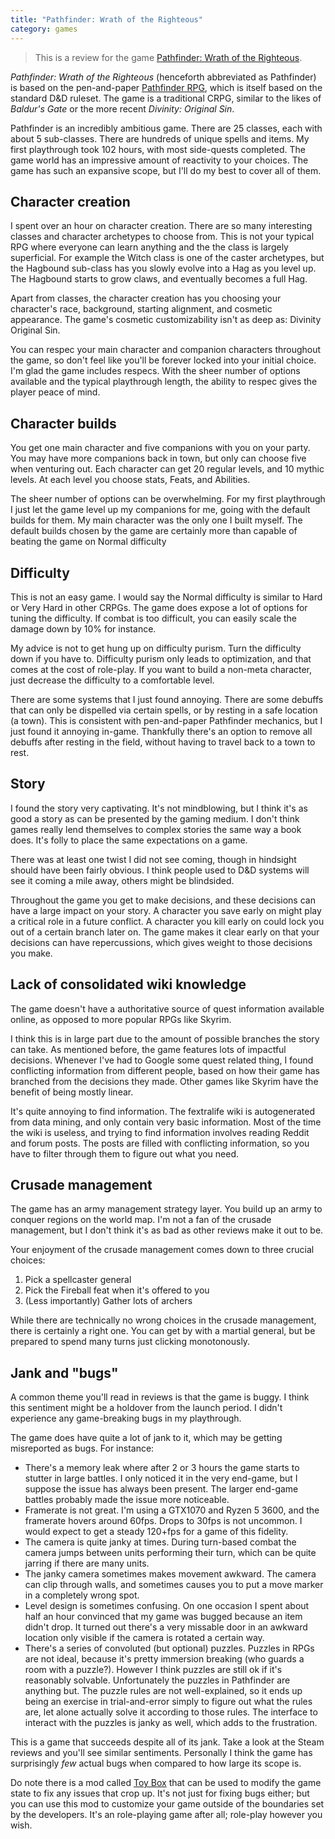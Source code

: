 ```yaml
---
title: "Pathfinder: Wrath of the Righteous"
category: games
---
```


> This is a review for the game [Pathfinder: Wrath of the
Righteous](https://store.steampowered.com/app/1184370/Pathfinder\_Wrath\_of\_the\_Righteous/).

_Pathfinder: Wrath of the Righteous_ (henceforth abbreviated as Pathfinder) is
based on the pen-and-paper [Pathfinder
RPG](https://en.wikipedia.org/wiki/Pathfinder_Roleplaying_Game), which is
itself based on the standard D&D ruleset. The game is a traditional CRPG,
similar to the likes of _Baldur's Gate_ or the more recent _Divinity: Original
Sin_.

Pathfinder is an incredibly ambitious game. There are 25 classes, each with
about 5 sub-classes. There are hundreds of unique spells and items. My first
playthrough took 102 hours, with most side-quests completed. The game world has
an impressive amount of reactivity to your choices. The game has such an
expansive scope, but I'll do my best to cover all of them.

## Character creation

I spent over an hour on character creation. There are so many interesting
classes and character archetypes to choose from. This is not your typical RPG
where everyone can learn anything and the the class is largely superficial. For
example the Witch class is one of the caster archetypes, but the Hagbound
sub-class has you slowly evolve into a Hag as you level up. The Hagbound starts
to grow claws, and eventually becomes a full Hag.

Apart from classes, the character creation has you choosing your character's
race, background, starting alignment, and cosmetic appearance. The game's
cosmetic customizability isn't as deep as: Divinity Original Sin.

You can respec your main character and companion characters throughout the
game, so don't feel like you'll be forever locked into your initial choice. I'm
glad the game includes respecs. With the sheer number of options available and
the typical playthrough length, the ability to respec gives the player peace of
mind.

## Character builds

You get one main character and five companions with you on your party. You may
have more companions back in town, but only can choose five when venturing out.
Each character can get 20 regular levels, and 10 mythic levels. At each level
you choose stats, Feats, and Abilities.

The sheer number of options can be overwhelming. For my first playthrough I
just let the game level up my companions for me, going with the default builds
for them. My main character was the only one I built myself. The default builds
chosen by the game are certainly more than capable of beating the game on
Normal difficulty

## Difficulty

This is not an easy game. I would say the Normal difficulty is similar to Hard
or Very Hard in other CRPGs. The game does expose a lot of options for tuning
the difficulty. If combat is too difficult, you can easily scale the damage
down by 10% for instance.

My advice is not to get hung up on difficulty purism. Turn the difficulty down
if you have to. Difficulty purism only leads to optimization, and that comes at
the cost of role-play. If you want to build a non-meta character, just decrease
the difficulty to a comfortable level.

There are some systems that I just found annoying. There are some debuffs that
can only be dispelled via certain spells, or by resting in a safe location (a
town). This is consistent with pen-and-paper Pathfinder mechanics, but I just
found it annoying in-game. Thankfully there's an option to remove all debuffs
after resting in the field, without having to travel back to a town to rest.

## Story

I found the story very captivating. It's not mindblowing, but I think it's as
good a story as can be presented by the gaming medium. I don't think games
really lend themselves to complex stories the same way a book does. It's folly
to place the same expectations on a game.

There was at least one twist I did not see coming, though in hindsight should
have been fairly obvious. I think people used to D&D systems will see it coming
a mile away, others might be blindsided.

Throughout the game you get to make decisions, and these decisions can have a
large impact on your story. A character you save early on might play a critical
role in a future conflict. A character you kill early on could lock you out of
a certain branch later on. The game makes it clear early on that your decisions
can have repercussions, which gives weight to those decisions you make.

## Lack of consolidated wiki knowledge

The game doesn't have a authoritative source of quest information available
online, as opposed to more popular RPGs like Skyrim.

I think this is in large part due to the amount of possible branches the story
can take. As mentioned before, the game features lots of impactful decisions.
Whenever I've had to Google some quest related thing, I found conflicting
information from different people, based on how their game has branched from
the decisions they made. Other games like Skyrim have the benefit of being
mostly linear.

It's quite annoying to find information. The fextralife wiki is autogenerated
from data mining, and only contain very basic information. Most of the time the
wiki is useless, and trying to find information involves reading Reddit and
forum posts. The posts are filled with conflicting information, so you have to
filter through them to figure out what you need.

## Crusade management

The game has an army management strategy layer. You build up an army to conquer
regions on the world map. I'm not a fan of the crusade management, but I don't
think it's as bad as other reviews make it out to be.

Your enjoyment of the crusade management comes down to three crucial choices:

1. Pick a spellcaster general
2. Pick the Fireball feat when it's offered to you
3. (Less importantly) Gather lots of archers

While there are technically no wrong choices in the crusade management, there
is certainly a right one. You can get by with a martial general, but be
prepared to spend many turns just clicking monotonously.

## Jank and "bugs"

A common theme you'll read in reviews is that the game is buggy. I think this
sentiment might be a holdover from the launch period. I didn't experience any
game-breaking bugs in my playthrough.

The game does have quite a lot of jank to it, which may be getting misreported
as bugs. For instance:

- There's a memory leak where after 2 or 3 hours the game starts to stutter in
  large battles. I only noticed it in the very end-game, but I suppose the
  issue has always been present. The larger end-game battles probably made the
  issue more noticeable.
- Framerate is not great. I'm using a GTX1070 and Ryzen 5 3600, and the
  framerate hovers around 60fps. Drops to 30fps is not uncommon. I would expect
  to get a steady 120+fps for a game of this fidelity.
- The camera is quite janky at times. During turn-based combat the camera jumps
  between units performing their turn, which can be quite jarring if there are
  many units.
- The janky camera sometimes makes movement awkward. The camera can clip
  through walls, and sometimes causes you to put a move marker in a completely
  wrong spot.
- Level design is sometimes confusing. On one occasion I spent about half an
  hour convinced that my game was bugged because an item didn't drop. It turned
  out there's a very missable door in an awkward location only visible if the
  camera is rotated a certain way.
- There's a series of convoluted (but optional) puzzles. Puzzles in RPGs are
  not ideal, because it's pretty immersion breaking (who guards a room with a
  puzzle?). However I think puzzles are still ok if it's reasonably solvable.
  Unfortunately the puzzles in Pathfinder are anything but. The puzzle rules
  are not well-explained, so it ends up being an exercise in trial-and-error
  simply to figure out what the rules are, let alone actually solve it
  according to those rules. The interface to interact with the puzzles is janky
  as well, which adds to the frustration.

This is a game that succeeds despite all of its jank. Take a look at the Steam
reviews and you'll see similar sentiments. Personally I think the game has
surprisingly _few_ actual bugs when compared to how large its scope is.

Do note there is a mod called [Toy
Box](https://www.nexusmods.com/pathfinderwrathoftherighteous/mods/8) that can
be used to modify the game state to fix any issues that crop up. It's not just
for fixing bugs either; but you can use this mod to customize your game outside
of the boundaries set by the developers. It's an role-playing game after all;
role-play however you wish.
